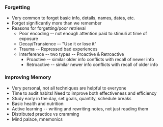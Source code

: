 ### Forgetting
* Very common to forget basic info, details, names, dates, etc.
* Forget significantly more than we remember
* Reasons for forgetting/poor retrieval
	* Poor encoding -- not enough attention paid to stimuli at time of exposure
	* Decay/Transience -- "Use it or lose it"
	* Trauma -- Repressed bad experiences
	* Interference -- two types -- Proactive & Retroactive
		* Proactive -- similar older info conflicts with recall of newer info
		* Retroactive -- similar newer info conflicts with recall of older info

### Improving Memory
* Very personal, not all techniques are helpful to everyone
* Time to audit habits! Need to improve both effectiveness and efficiency
* Study early in the day, set goals, quantity, schedule breaks
* Basic health and nutrition
* Active learning -- writing and rewriting notes, not just reading them
* Distributed practice vs cramming
* Mind palace, mnemonics